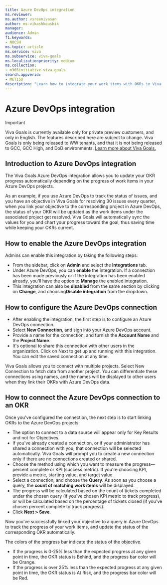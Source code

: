 ```yaml
---
title: Azure DevOps integration
ms.reviewer: 
ms.author: vsreenivasan
author: ms-vikashkoushik
manager: 
audience: Admin
f1.keywords:
- NOCSH
ms.topic: article
ms.service: viva
ms.subservice: viva-goals
ms.localizationpriority: medium
ms.collection:  
- m365initiative-viva-goals  
search.appverid:
- MET150
description: "Learn how to integrate your work items with OKRs in Viva Goals"
---
```


# Azure DevOps integration

> [!IMPORTANT]
> Viva Goals is currently available only for private preview customers, and only in English. The features described here are subject to change. Viva Goals is only being released to WW tenants, and that it is not being released to GCC, GCC High, and DoD environments. [Learn more about Viva Goals.](https://go.microsoft.com/fwlink/?linkid=2189933)

## Introduction to Azure DevOps integration

The Viva Goals Azure DevOps integration allows you to update your OKR progress automatically depending on the progress of work items in your Azure DevOps projects. 

As an example, if you use Azure DevOps to track the status of issues, and you have an objective in Viva Goals for resolving 30 issues every quarter, when you link your objective to the corresponding project in Azure DevOps, the status of your OKR will be updated as the work items under the associated project get resolved. Viva Goals will automatically sync the values for you and chart your progress toward the goal, thus saving time while keeping your OKRs current.

## How to enable the Azure DevOps integration

Admins can enable this integration by taking the following steps: 

- From the sidebar, click on **Admin** and select the **Integrations** tab. 
- Under Azure DevOps, you can **enable** the integration. If a connection has been made previously or if the integration has been enabled already, you'll have the option to **Manage** the enabled integration. 
- This integration can also be **disabled** from the same section by clicking on **Change**, and choosing**Disable integration** from the dropdown.

## How to configure the Azure DevOps connection 

- After enabling the integration, the first step is to configure an Azure DevOps connection. 
- Select **New Connection**, and sign into your Azure DevOps account. 
- Provide a name for the connection, and furnish the **Account Name** and the **Project Name**. 
- It's optional to share this connection with other users in the organization. Click on Next to get up and running with this integration. You can edit the saved connection at any time.

Viva Goals allows you to connect with multiple projects. Select New Connection to fetch data from another project. You can differentiate these connections using names, and the names will be displayed to other users when they link their OKRs with Azure DevOps data.

## How to connect the Azure DevOps connection to an OKR

Once you've configured the connection, the next step is to start linking OKRs to the Azure DevOps projects.

- The option to connect to a data source will appear only for Key Results and not for Objectives.
- If you've already created a connection, or if your administrator has shared a connection with you, that connection will be selected automatically. Viva Goals will prompt you to create a new connection only if there are no connections created or shared. 
- Choose the method using which you want to measure the progress—percent complete or KPI (success metric). If you're choosing KPI, provide a metric, starting value, and target value. 
- Select a connection, and choose the **Query**. As soon as you choose a query, the **count of matching work items** will be displayed. 
- The progress will be calculated based on the count of tickets completed under the chosen query (if you've chosen KPI metric to track progress), or will be calculated based on the percentage of tickets closed (if you've chosen percent complete to track progress). 
- Click **Next > Save**.

Now you've successfully linked your objective to a query in Azure DevOps to track the progress of your work items, and update the status of the corresponding OKR automatically.

The colors of the progress bar indicate the status of the objective.

- If the progress is 0-25% less than the expected progress at any given point in time, the OKR status is Behind, and the progress bar color will be Orange.
- If the progress is over 25% less than the expected progress at any given point in time, the OKR status is At Risk, and the progress bar color will be Red.
